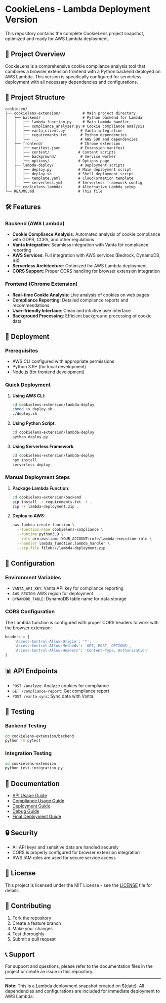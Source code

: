 # CookieLens - Lambda Deployment Version

This repository contains the complete CookieLens project snapshot, optimized and ready for AWS Lambda deployment.

## 🚀 Project Overview

CookieLens is a comprehensive cookie compliance analysis tool that combines a browser extension frontend with a Python backend deployed on AWS Lambda. This version is specifically configured for serverless deployment with all necessary dependencies and configurations.

## 📁 Project Structure

```
cookieLen/
├── cookielens-extension/          # Main project directory
│   ├── backend/                   # Python backend for Lambda
│   │   ├── lambda_function.py     # Main Lambda handler
│   │   ├── compliance_analyzer.py # Cookie compliance analysis
│   │   ├── vanta_client.py       # Vanta integration
│   │   ├── requirements.txt      # Python dependencies
│   │   └── ...                   # AWS SDK and dependencies
│   ├── frontend/                 # Chrome extension
│   │   ├── manifest.json         # Extension manifest
│   │   ├── content/             # Content scripts
│   │   ├── background/           # Service worker
│   │   └── options/             # Options page
│   ├── lambda-deploy/            # Deployment scripts
│   │   ├── deploy.py            # Main deployment script
│   │   ├── deploy.sh            # Shell deployment script
│   │   ├── template.yaml        # CloudFormation template
│   │   └── serverless.yml       # Serverless framework config
│   └── cookielens-lambda/       # Alternative Lambda setup
└── README.md                    # This file
```

## 🛠️ Features

### Backend (AWS Lambda)
- **Cookie Compliance Analysis**: Automated analysis of cookie compliance with GDPR, CCPA, and other regulations
- **Vanta Integration**: Seamless integration with Vanta for compliance reporting
- **AWS Services**: Full integration with AWS services (Bedrock, DynamoDB, S3)
- **Serverless Architecture**: Optimized for AWS Lambda deployment
- **CORS Support**: Proper CORS handling for browser extension integration

### Frontend (Chrome Extension)
- **Real-time Cookie Analysis**: Live analysis of cookies on web pages
- **Compliance Reporting**: Detailed compliance reports and recommendations
- **User-friendly Interface**: Clean and intuitive user interface
- **Background Processing**: Efficient background processing of cookie data

## 🚀 Deployment

### Prerequisites
- AWS CLI configured with appropriate permissions
- Python 3.9+ (for local development)
- Node.js (for frontend development)

### Quick Deployment

1. **Using AWS CLI**:
   ```bash
   cd cookielens-extension/lambda-deploy
   chmod +x deploy.sh
   ./deploy.sh
   ```

2. **Using Python Script**:
   ```bash
   cd cookielens-extension/lambda-deploy
   python deploy.py
   ```

3. **Using Serverless Framework**:
   ```bash
   cd cookielens-extension/lambda-deploy
   npm install
   serverless deploy
   ```

### Manual Deployment Steps

1. **Package Lambda Function**:
   ```bash
   cd cookielens-extension/backend
   pip install -r requirements.txt -t .
   zip -r lambda-deployment.zip .
   ```

2. **Deploy to AWS**:
   ```bash
   aws lambda create-function \
     --function-name cookielens-compliance \
     --runtime python3.9 \
     --role arn:aws:iam::YOUR_ACCOUNT:role/lambda-execution-role \
     --handler lambda_function.lambda_handler \
     --zip-file fileb://lambda-deployment.zip
   ```

## 🔧 Configuration

### Environment Variables
- `VANTA_API_KEY`: Vanta API key for compliance reporting
- `AWS_REGION`: AWS region for deployment
- `DYNAMODB_TABLE`: DynamoDB table name for data storage

### CORS Configuration
The Lambda function is configured with proper CORS headers to work with the browser extension:
```python
headers = {
    'Access-Control-Allow-Origin': '*',
    'Access-Control-Allow-Methods': 'GET, POST, OPTIONS',
    'Access-Control-Allow-Headers': 'Content-Type, Authorization'
}
```

## 📊 API Endpoints

- `POST /analyze`: Analyze cookies for compliance
- `GET /compliance-report`: Get compliance report
- `POST /vanta-sync`: Sync data with Vanta

## 🧪 Testing

### Backend Testing
```bash
cd cookielens-extension/backend
python -m pytest
```

### Integration Testing
```bash
cd cookielens-extension
python test-integration.py
```

## 📝 Documentation

- [API Usage Guide](cookielens-extension/backend/API_USAGE.md)
- [Compliance Usage Guide](cookielens-extension/backend/COMPLIANCE_USAGE.md)
- [Deployment Guide](cookielens-extension/lambda-deploy/DEPLOYMENT_REPORT.md)
- [Debug Guide](cookielens-extension/DEBUG_GUIDE.md)
- [Final Deployment Guide](cookielens-extension/FINAL_DEPLOYMENT_GUIDE.md)

## 🔒 Security

- All API keys and sensitive data are handled securely
- CORS is properly configured for browser extension integration
- AWS IAM roles are used for secure service access

## 📄 License

This project is licensed under the MIT License - see the [LICENSE](cookielens-extension/LICENSE) file for details.

## 🤝 Contributing

1. Fork the repository
2. Create a feature branch
3. Make your changes
4. Test thoroughly
5. Submit a pull request

## 📞 Support

For support and questions, please refer to the documentation files in the project or create an issue in this repository.

---

**Note**: This is a Lambda deployment snapshot created on $(date). All dependencies and configurations are included for immediate deployment to AWS Lambda.
